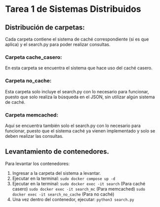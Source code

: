 # Tarea 1 de Sistemas Distribuidos

## Distribución de carpetas:
Cada carpeta contiene el sistema de caché correspondiente (si es que aplica) y el search.py para poder realizar consultas.
### Carpeta cache_casero: 
En esta carpeta se encuentra el sistema que hace uso del caché casero.
### Carpeta no_cache: 
Esta carpeta solo incluye el search.py con lo necesario para funcionar, puesto que solo realiza la búsqueda en el JSON, sin utilizar algún sistema de caché.
### Carpeta memcached:
Aquí se encuentra también solo el search.py con lo necesario para funcionar, puesto que el sistema caché ya vienen implementado y solo se deben realizar las consultas.

## Levantamiento de contenedores.
Para levantar los contenedores:
1. Ingresar a la carpeta del sistema a levantar.
2. Ejecutar en la terminal: ``` sudo docker compose up -d ```
3. Ejecutar en la terminal: 
``` sudo docker exec -it search ``` (Para caché casero)
``` sudo docker exec -it search_mc ``` (Para memcached)
``` sudo docker exec -it search_no_cache ``` (Para no caché)
4. Una vez dentro del contenedor, ejecutar: ``` python3 search.py ``` 
